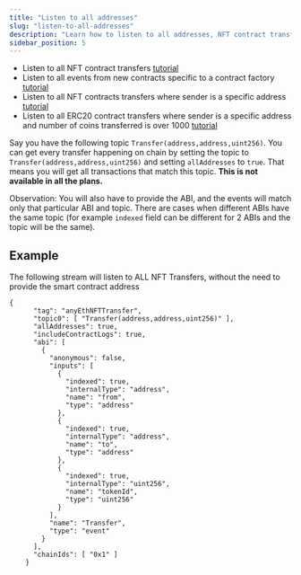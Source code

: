 ```yaml
---
title: "Listen to all addresses"
slug: "listen-to-all-addresses"
description: "Learn how to listen to all addresses, NFT contract transfers, events from new contracts specific to a contract factory, NFT contracts transfers where sender is a specific address."
sidebar_position: 5
---
```


- Listen to all NFT contract transfers [tutorial](/streams-api/how-to-listen-all-nft-transfers)
- Listen to all events from new contracts specific to a contract factory [tutorial](/streams-api/how-to-listen-all-events-from-a-contract-factory)
- Listen to all NFT contracts transfers where sender is a specific address [tutorial](/streams-api/how-to-listen-to-all-nft-transfers-sent-from-a-specific-address)
- Listen to all ERC20 contract transfers where sender is a specific address and number of coins transferred is over 1000 [tutorial](/streams-api/how-to-listen-all-er-c20-token-transfers-over-certain-amount-sent-by-specific-address)

Say you have the following topic `Transfer(address,address,uint256)`. You can get every transfer happening on chain by setting the topic to `Transfer(address,address,uint256)` and setting `allAddresses` to `true`. That means you will get all transactions that match this topic. **This is not available in all the plans.**

Observation: You will also have to provide the ABI, and the events will match only that particular ABI and topic. There are cases when different ABIs have the same topic (for example `indexed` field can be different for 2 ABIs and the topic will be the same).

## Example

The following stream will listen to ALL NFT Transfers, without the need to provide the smart contract address

```
{
      "tag": "anyEthNFTTransfer",
      "topic0": [ "Transfer(address,address,uint256)" ],
      "allAddresses": true,
      "includeContractLogs": true,
      "abi": [
        {
          "anonymous": false,
          "inputs": [
            {
              "indexed": true,
              "internalType": "address",
              "name": "from",
              "type": "address"
            },
            {
              "indexed": true,
              "internalType": "address",
              "name": "to",
              "type": "address"
            },
            {
              "indexed": true,
              "internalType": "uint256",
              "name": "tokenId",
              "type": "uint256"
            }
          ],
          "name": "Transfer",
          "type": "event"
        }
      ],
      "chainIds": [ "0x1" ]
    }
```